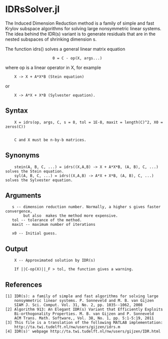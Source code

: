 IDRsSolver.jl
============================

The Induced Dimension Reduction method is a family of simple and fast Krylov
subspace algorithms for solving large nonsymmetric linear systems. The idea
behind the IDR(s) variant is to generate residuals that are in the nested
subspaces of shrinking dimension s. 

The function idrs() solves a general linear matrix equation

                         0 = C - op(X, args...) 
 
where op is a linear operator in X, for example 
        
        X -> X + A*X*B (Stein equation)

or

        X -> A*X + X*B (Sylvester equation).
        
                

Syntax
------

        X = idrs(op, args, C, s = 8, tol = 1E-8, maxit = length(C)^2, X0 = zeros(C)) 


        C and X must be n-by-b matrices. 

Synonyms
--------

        stein(A, B, C, ...) = idrs((X,A,B) -> X + A*X*B, (A, B), C, ...) solves the Stein equation.
        syl(A, B, C, ...) = idrs((X,A,B) -> A*X + X*B, (A, B), C, ...) solves the Sylvester equation.

Arguments
---------
       
       s -- dimension reduction number. Normally, a higher s gives faster convergence, 
            but also  makes the method more expensive.
       tol -- tolerance of the method.  
       maxit -- maximum number of iterations

       x0 -- Initial guess.
       
Output
------

        X -- Approximated solution by IDR(s)
        
        If ||C-op(X)||_F > tol, the function gives a warning.

    
References
----------

    [1] IDR(s): a family of simple and fast algorithms for solving large 
        nonsymmetric linear systems. P. Sonneveld and M. B. van Gijzen
        SIAM J. Sci. Comput. Vol. 31, No. 2, pp. 1035--1062, 2008 
    [2] Algorithm 913: An Elegant IDR(s) Variant that Efficiently Exploits 
        Bi-orthogonality Properties. M. B. van Gijzen and P. Sonneveld
        ACM Trans. Math. Software,, Vol. 38, No. 1, pp. 5:1-5:19, 2011
    [3] This file is a translation of the following MATLAB implementation:
        http://ta.twi.tudelft.nl/nw/users/gijzen/idrs.m
    [4] IDR(s)' webpage http://ta.twi.tudelft.nl/nw/users/gijzen/IDR.html